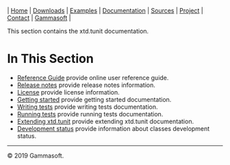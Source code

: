| [Home](home.md) | [Downloads](downloads.md) | [Examples](examples.md) | [Documentation](documentation.md) | [Sources](https://github.com/gammasoft71/xtd.tunit) | [Project](https://sourceforge.net/projects/tunitpro/) | [Contact](contact.md) | [Gammasoft](https://gammasoft71.wixsite.com/gammasoft) |

This section contains the xtd.tunit documentation. ​

# In This Section

* [Reference Guide](https://codedocs.xyz/gammasoft71/xtd.tunit/) provide online user reference guide.
* [Release notes](release_notes.md) provide release notes information.
* [License](license.md) provide license information.
* [Getting started](getting_started.md) provide getting started documentation.
* [Writing tests](writing_tets.md) provide writing tests documentation.
* [Running tests](running_tets.md) provide running tests documentation.
* [Extending xtd.tunit](extending_tunit.md) provide extending xtd.tunit documentation.
* [Development status](development_status.md) provide information about classes development status.

______________________________________________________________________________________________

© 2019 Gammasoft.
